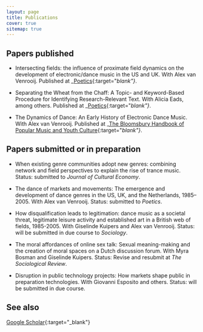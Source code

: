 ```yaml
---
layout: page
title: Publications
cover: true
sitemap: true
---
```


## Papers published

- Intersecting fields: the influence of proximate field dynamics
on the development of electronic/dance music in the US and UK.
With Alex van Venrooij. Published at _[Poetics](https://www.sciencedirect.com/science/article/abs/pii/S0304422X18300342){:target="_blank"}_.

- Separating the Wheat from the Chaff: A Topic- and Keyword-Based
Procedure for Identifying Research-Relevant Text. With Alicia Eads, among others. Published at _[Poetics](https://www.sciencedirect.com/science/article/abs/pii/S0304422X20302813){:target="_blank"}_.

- The Dynamics of Dance: An Early History of Electronic Dance Music. With Alex van Venrooij. Published at _[The Bloomsbury Handbook of Popular Music and Youth Culture](https://www.bloomsbury.com/uk/bloomsbury-handbook-of-popular-music-and-youth-culture-9781501333705/){:target="_blank"}_. 



## Papers submitted or in preparation

- When existing genre communities adopt new genres: combining network and field perspectives to explain the rise of trance music. Status: submitted to _Journal of Cultural Economy_.

- The dance of markets and movements: The emergence and development of dance genres in the US, UK, and the Netherlands, 1985–2005. With Alex van Venrooij. Status: submitted to _Poetics_.

- How disqualification leads to legitimation: dance music as a societal threat, legitimate leisure activity and established art in a British web of fields, 1985-2005. With Giselinde Kuipers and Alex van Venrooij. Status: will be submitted in due course to _Sociology_.


- The moral affordances of online sex talk: Sexual meaning-making and the creation of moral spaces on a Dutch discussion forum. With Myra Bosman and Giselinde Kuipers. Status: Revise and resubmit at _The Sociological Review_.

- Disruption in public technology projects: How markets shape public
in preparation	technologies. With Giovanni Esposito and others. Status: will be submitted in due course.

## See also
[Google Scholar](https://scholar.google.com/citations?user=czGM1vUAAAAJ&hl=nl){:target="_blank"}




